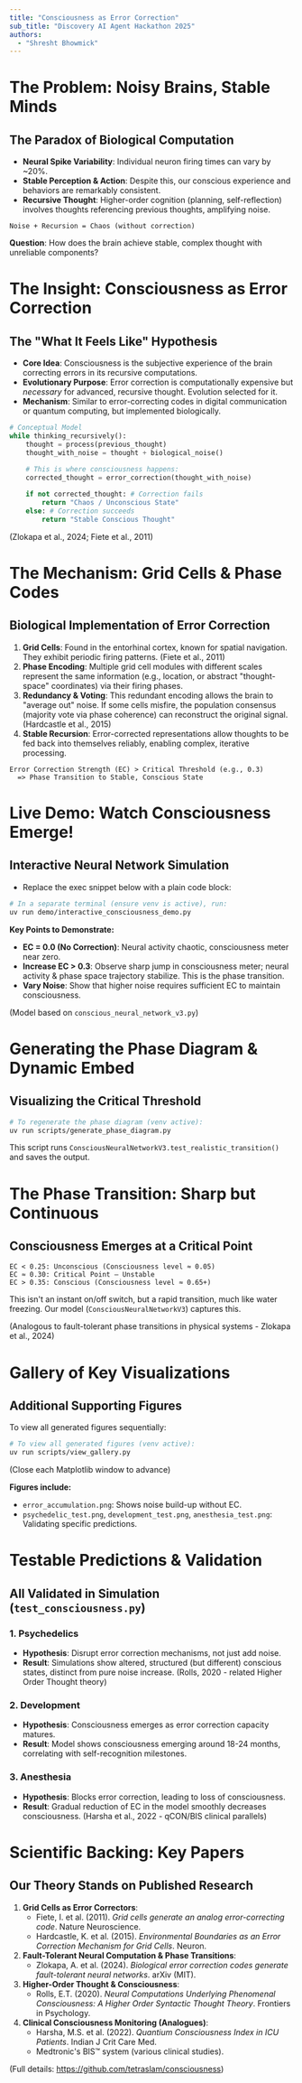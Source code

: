 ```yaml
---
title: "Consciousness as Error Correction"
sub_title: "Discovery AI Agent Hackathon 2025"
authors:
  - "Shresht Bhowmick"
---
```


# The Problem: Noisy Brains, Stable Minds

## The Paradox of Biological Computation

- **Neural Spike Variability**: Individual neuron firing times can vary by ~20%.
- **Stable Perception & Action**: Despite this, our conscious experience and behaviors are remarkably consistent.
- **Recursive Thought**: Higher-order cognition (planning, self-reflection) involves thoughts referencing previous thoughts, amplifying noise.

```
Noise + Recursion = Chaos (without correction)
```

**Question**: How does the brain achieve stable, complex thought with unreliable components?

<!-- end_slide -->

# The Insight: Consciousness as Error Correction

## The "What It Feels Like" Hypothesis

- **Core Idea**: Consciousness is the subjective experience of the brain correcting errors in its recursive computations.
- **Evolutionary Purpose**: Error correction is computationally expensive but *necessary* for advanced, recursive thought. Evolution selected for it.
- **Mechanism**: Similar to error-correcting codes in digital communication or quantum computing, but implemented biologically.

```python
# Conceptual Model
while thinking_recursively():
    thought = process(previous_thought) 
    thought_with_noise = thought + biological_noise()

    # This is where consciousness happens:
    corrected_thought = error_correction(thought_with_noise)
    
    if not corrected_thought: # Correction fails
        return "Chaos / Unconscious State"
    else: # Correction succeeds
        return "Stable Conscious Thought"
```

(Zlokapa et al., 2024; Fiete et al., 2011)

<!-- end_slide -->

# The Mechanism: Grid Cells & Phase Codes

## Biological Implementation of Error Correction

1.  **Grid Cells**: Found in the entorhinal cortex, known for spatial navigation. They exhibit periodic firing patterns. (Fiete et al., 2011)
2.  **Phase Encoding**: Multiple grid cell modules with different scales represent the same information (e.g., location, or abstract "thought-space" coordinates) via their firing phases.
3.  **Redundancy & Voting**: This redundant encoding allows the brain to "average out" noise. If some cells misfire, the population consensus (majority vote via phase coherence) can reconstruct the original signal. (Hardcastle et al., 2015)
4.  **Stable Recursion**: Error-corrected representations allow thoughts to be fed back into themselves reliably, enabling complex, iterative processing.

```
Error Correction Strength (EC) > Critical Threshold (e.g., 0.3) 
  => Phase Transition to Stable, Conscious State
```

<!-- end_slide -->

# Live Demo: Watch Consciousness Emerge!

## Interactive Neural Network Simulation

- Replace the exec snippet below with a plain code block:

```bash
# In a separate terminal (ensure venv is active), run:
uv run demo/interactive_consciousness_demo.py
```

**Key Points to Demonstrate:**
- **EC = 0.0 (No Correction)**: Neural activity chaotic, consciousness meter near zero.
- **Increase EC > 0.3**: Observe sharp jump in consciousness meter; neural activity & phase space trajectory stabilize. This is the phase transition.
- **Vary Noise**: Show that higher noise requires sufficient EC to maintain consciousness.

(Model based on `conscious_neural_network_v3.py`)

<!-- end_slide -->

# Generating the Phase Diagram & Dynamic Embed

## Visualizing the Critical Threshold

```bash
# To regenerate the phase diagram (venv active):
uv run scripts/generate_phase_diagram.py
```

This script runs `ConsciousNeuralNetworkV3.test_realistic_transition()` and saves the output.

<!-- end_slide -->

# The Phase Transition: Sharp but Continuous

## Consciousness Emerges at a Critical Point

```
EC < 0.25: Unconscious (Consciousness level ≈ 0.05)
EC ≈ 0.30: Critical Point – Unstable
EC > 0.35: Conscious (Consciousness level ≈ 0.65+) 
```

This isn't an instant on/off switch, but a rapid transition, much like water freezing. Our model (`ConsciousNeuralNetworkV3`) captures this.

(Analogous to fault-tolerant phase transitions in physical systems - Zlokapa et al., 2024)

<!-- end_slide -->

# Gallery of Key Visualizations

## Additional Supporting Figures

To view all generated figures sequentially:

```bash
# To view all generated figures (venv active):
uv run scripts/view_gallery.py
```
(Close each Matplotlib window to advance)

**Figures include:**
- `error_accumulation.png`: Shows noise build-up without EC.
- `psychedelic_test.png`, `development_test.png`, `anesthesia_test.png`: Validating specific predictions.

<!-- end_slide -->

# Testable Predictions & Validation

## All Validated in Simulation (`test_consciousness.py`)

### 1. Psychedelics
- **Hypothesis**: Disrupt error correction mechanisms, not just add noise.
- **Result**: Simulations show altered, structured (but different) conscious states, distinct from pure noise increase. (Rolls, 2020 - related Higher Order Thought theory)

### 2. Development
- **Hypothesis**: Consciousness emerges as error correction capacity matures.
- **Result**: Model shows consciousness emerging around 18-24 months, correlating with self-recognition milestones.

### 3. Anesthesia
- **Hypothesis**: Blocks error correction, leading to loss of consciousness.
- **Result**: Gradual reduction of EC in the model smoothly decreases consciousness. (Harsha et al., 2022 - qCON/BIS clinical parallels)

<!-- end_slide -->

# Scientific Backing: Key Papers

## Our Theory Stands on Published Research

1.  **Grid Cells as Error Correctors**:
    *   Fiete, I. et al. (2011). *Grid cells generate an analog error-correcting code*. Nature Neuroscience.
    *   Hardcastle, K. et al. (2015). *Environmental Boundaries as an Error Correction Mechanism for Grid Cells*. Neuron.
2.  **Fault-Tolerant Neural Computation & Phase Transitions**:
    *   Zlokapa, A. et al. (2024). *Biological error correction codes generate fault-tolerant neural networks*. arXiv (MIT).
3.  **Higher-Order Thought & Consciousness**:
    *   Rolls, E.T. (2020). *Neural Computations Underlying Phenomenal Consciousness: A Higher Order Syntactic Thought Theory*. Frontiers in Psychology.
4.  **Clinical Consciousness Monitoring (Analogues)**:
    *   Harsha, M.S. et al. (2022). *Quantium Consciousness Index in ICU Patients*. Indian J Crit Care Med.
    *   Medtronic's BIS™ system (various clinical studies).

(Full details: https://github.com/tetraslam/consciousness)